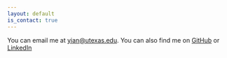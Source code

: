 ```yaml
---
layout: default
is_contact: true
---
```


You can email me at yian@utexas.edu.  You can also find me on [GitHub](https://github.com/1yian) or [LinkedIn](https://www.linkedin.com/in/yianwong/)
